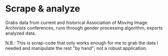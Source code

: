 # Scrape & analyze

Grabs data from current and historical Association of Moving Image Archivists conferences, runs through gender processing algorithm, exports analyzed data.

N.B.: This is scrap-code that only works enough for me to grab the data I needed and manipulate the rest "by hand"; not a robust application.